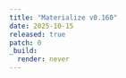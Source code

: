```yaml
---
title: "Materialize v0.160"
date: 2025-10-15
released: true
patch: 0
_build:
  render: never
---
```


